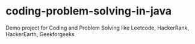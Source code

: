 # coding-problem-solving-in-java
Demo project for Coding and Problem Solving like Leetcode, HackerRank, HackerEarth, Geekforgeeks

